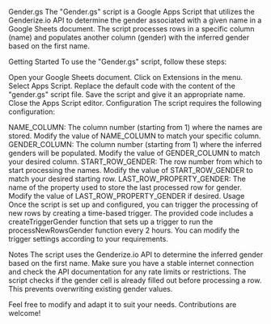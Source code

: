 Gender.gs
The "Gender.gs" script is a Google Apps Script that utilizes the Genderize.io API to determine the gender associated with a given name in a Google Sheets document. The script processes rows in a specific column (name) and populates another column (gender) with the inferred gender based on the first name.

Getting Started
To use the "Gender.gs" script, follow these steps:

Open your Google Sheets document.
Click on Extensions in the menu.
Select Apps Script.
Replace the default code with the content of the "gender.gs" script file.
Save the script and give it an appropriate name.
Close the Apps Script editor.
Configuration
The script requires the following configuration:

NAME_COLUMN: The column number (starting from 1) where the names are stored. Modify the value of NAME_COLUMN to match your specific column.
GENDER_COLUMN: The column number (starting from 1) where the inferred genders will be populated. Modify the value of GENDER_COLUMN to match your desired column.
START_ROW_GENDER: The row number from which to start processing the names. Modify the value of START_ROW_GENDER to match your desired starting row.
LAST_ROW_PROPERTY_GENDER: The name of the property used to store the last processed row for gender. Modify the value of LAST_ROW_PROPERTY_GENDER if desired.
Usage
Once the script is set up and configured, you can trigger the processing of new rows by creating a time-based trigger. The provided code includes a createTriggerGender function that sets up a trigger to run the processNewRowsGender function every 2 hours. You can modify the trigger settings according to your requirements.

Notes
The script uses the Genderize.io API to determine the inferred gender based on the first name. Make sure you have a stable internet connection and check the API documentation for any rate limits or restrictions.
The script checks if the gender cell is already filled out before processing a row. This prevents overwriting existing gender values.

Feel free to modify and adapt it to suit your needs. Contributions are welcome!
